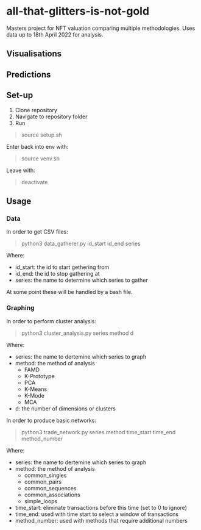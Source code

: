 # all-that-glitters-is-not-gold
Masters project for NFT valuation comparing multiple methodologies.
Uses data up to 18th April 2022 for analysis.

## Visualisations

## Predictions

## Set-up
1. Clone repository
2. Navigate to repository folder
3. Run
> source setup.sh

Enter back into env with:
> source venv.sh

Leave with:
> deactivate

## Usage
### Data
In order to get CSV files:
> python3 data_gatherer.py id_start id_end series

Where:
- id_start: the id to start gethering from
- id_end: the id to stop gathering at
- series: the name to determine which series to gather

At some point these will be handled by a bash file.

### Graphing
In order to perform cluster analysis:
> python3 cluster_analysis.py series method d

Where:
- series: the name to dertemine which series to graph
- method: the method of analysis
    - FAMD
    - K-Prototype
    - PCA
    - K-Means
    - K-Mode
    - MCA
- d: the number of dimensions or clusters

In order to produce basic networks:
> python3 trade_network.py series method time_start time_end method_number

Where:
- series: the name to dertemine which series to graph
- method: the method of analysis
    - common_singles
    - common_pairs
    - common_sequences
    - common_associations
    - simple_loops
- time_start: eliminate transactions before this time (set to 0 to ignore)
- time_end: used with time start to select a window of transactions
- method_number: used with methods that require additional numbers